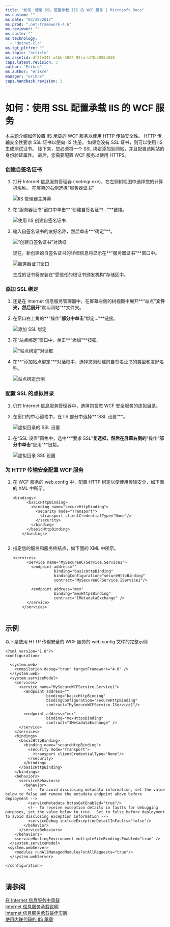 ```yaml
---
title: "如何：使用 SSL 配置承载 IIS 的 WCF 服务 | Microsoft Docs"
ms.custom: ""
ms.date: "03/30/2017"
ms.prod: ".net-framework-4.6"
ms.reviewer: ""
ms.suite: ""
ms.technology: 
  - "dotnet-clr"
ms.tgt_pltfrm: ""
ms.topic: "article"
ms.assetid: df2fe31f-a4bb-4024-92ca-b74ba055e038
caps.latest.revision: 3
author: "Erikre"
ms.author: "erikre"
manager: "erikre"
caps.handback.revision: 3
---
```

# 如何：使用 SSL 配置承载 IIS 的 WCF 服务
本主题介绍如何设置 IIS 承载的 WCF 服务以使用 HTTP 传输安全性。  HTTP 传输安全性要求 SSL 证书以便向 IIS 注册。  如果您没有 SSL 证书，则可以使用 IIS 生成测试证书。  接下来，您必须将一个 SSL 绑定添加到网站，并且配置该网站的身份验证属性。  最后，您需要配置 WCF 服务以使用 HTTPS。  
  
### 创建自签名证书  
  
1.  打开 Internet 信息服务管理器 \(inetmgr.exe\)，在左侧树视图中选择您的计算机名称。  在屏幕的右侧选择“服务器证书”  
  
     ![IIS 管理器主屏幕](../../../../docs/framework/wcf/feature-details/media/mg-inetmgrhome.jpg "mg\_INetMgrHome")  
  
2.  在“服务器证书”窗口中单击**“创建自签名证书...”**链接。  
  
     ![使用 IIS 创建自签名证书](../../../../docs/framework/wcf/feature-details/media/mg-createselfsignedcert.jpg "mg\_CreateSelfSignedCert")  
  
3.  输入自签名证书的友好名称，然后单击**“确定”**。  
  
     ![“创建自签名证书”对话框](../../../../docs/framework/wcf/feature-details/media/mg-mycert.jpg "mg\_MyCert")  
  
     现在，新创建的自签名证书的详细信息将显示在**“服务器证书”**窗口中。  
  
     ![服务器证书窗口](../../../../docs/framework/wcf/feature-details/media/mg-servercertificatewindow.jpg "mg\_ServerCertificateWindow")  
  
     生成的证书将安装在“受信任的根证书颁发机构”存储区中。  
  
### 添加 SSL 绑定  
  
1.  还是在 Internet 信息服务管理器中，在屏幕左侧的树视图中展开**“站点”**文件夹，然后展开**“默认网站”**文件夹。  
  
2.  在窗口右上角的**“操作”**部分中单击**“绑定...”**链接。  
  
     ![添加 SSL 绑定](../../../../docs/framework/wcf/feature-details/media/mg-addsslbinding.jpg "mg\_AddSSLBinding")  
  
3.  在“站点绑定”窗口中，单击**“添加”**按钮。  
  
     ![“站点绑定”对话框](../../../../docs/framework/wcf/feature-details/media/mg-sitebindingsdialog.jpg "mg\_SiteBindingsDialog")  
  
4.  在**“添加站点绑定”**对话框中，选择您刚创建的自签名证书的类型和友好名称。  
  
     ![站点绑定示例](../../../../docs/framework/wcf/feature-details/media/mg-mycertbinding.jpg "mg\_MyCertBinding")  
  
### 配置 SSL 的虚拟目录  
  
1.  仍在 Internet 信息服务管理器中，选择包含您 WCF 安全服务的虚拟目录。  
  
2.  在窗口的中心窗格中，在 IIS 部分中选择**“SSL 设置”**。  
  
     ![虚拟目录的 SSL 设置](../../../../docs/framework/wcf/feature-details/media/mg-sslsettingsforvdir.jpg "mg\_SSLSettingsForVDir")  
  
3.  在“SSL 设置”窗格中，选中**“要求 SSL”**复选框，然后在屏幕右侧的**“操作”**部分中单击**“应用”**链接。  
  
     ![虚拟目录 SSL 设置](../../../../docs/framework/wcf/feature-details/media/mg-vdirsslsettings.JPG "mg\_VDirSSLSettings")  
  
### 为 HTTP 传输安全配置 WCF 服务  
  
1.  在 WCF 服务的 web.config 中，配置 HTTP 绑定以便使用传输安全，如下面的 XML 中所示。  
  
    ```  
    <bindings>  
          <basicHttpBinding>  
            <binding name="secureHttpBinding">  
              <security mode="Transport">  
                <transport clientCredentialType="None"/>  
              </security>  
            </binding>  
          </basicHttpBinding>  
        </bindings>  
  
    ```  
  
2.  指定您的服务和服务终结点，如下面的 XML 中所示。  
  
    ```  
    <services>  
          <service name="MySecureWCFService.Service1">  
            <endpoint address=""  
                      binding="basicHttpBinding"  
                      bindingConfiguration="secureHttpBinding"  
                      contract="MySecureWCFService.IService1"/>  
  
            <endpoint address="mex"  
                      binding="mexHttpsBinding"  
                      contract="IMetadataExchange" />  
          </service>  
        </services>  
  
    ```  
  
## 示例  
 以下是使用 HTTP 传输安全的 WCF 服务的 web.config 文件的完整示例  
  
```  
<?xml version="1.0"?>  
<configuration>  
  
  <system.web>  
    <compilation debug="true" targetFramework="4.0" />  
  </system.web>  
  <system.serviceModel>  
    <services>  
      <service name="MySecureWCFService.Service1">  
        <endpoint address=""  
                  binding="basicHttpBinding"  
                  bindingConfiguration="secureHttpBinding"  
                  contract="MySecureWCFService.IService1"/>  
  
        <endpoint address="mex"  
                  binding="mexHttpsBinding"  
                  contract="IMetadataExchange" />  
      </service>  
    </services>  
    <bindings>  
      <basicHttpBinding>  
        <binding name="secureHttpBinding">  
          <security mode="Transport">  
            <transport clientCredentialType="None"/>  
          </security>  
        </binding>  
      </basicHttpBinding>  
    </bindings>  
    <behaviors>  
      <serviceBehaviors>  
        <behavior>  
          <!-- To avoid disclosing metadata information, set the value below to false and remove the metadata endpoint above before deployment -->  
          <serviceMetadata httpsGetEnabled="true"/>  
          <!-- To receive exception details in faults for debugging purposes, set the value below to true.  Set to false before deployment to avoid disclosing exception information -->  
          <serviceDebug includeExceptionDetailInFaults="false"/>  
        </behavior>  
      </serviceBehaviors>  
    </behaviors>  
    <serviceHostingEnvironment multipleSiteBindingsEnabled="true" />  
  </system.serviceModel>  
 <system.webServer>  
    <modules runAllManagedModulesForAllRequests="true"/>  
  </system.webServer>  
  
</configuration>  
  
```  
  
<!-- TODO: review snippet reference  [!CODE [Microsoft.Win32.RegistryKey#4](Microsoft.Win32.RegistryKey#4)]  -->  
  
## 请参阅  
 [在 Internet 信息服务中承载](../../../../docs/framework/wcf/feature-details/hosting-in-internet-information-services.md)   
 [Internet 信息服务承载说明](../../../../docs/framework/wcf/samples/internet-information-service-hosting-instructions.md)   
 [Internet 信息服务承载最佳实践](../../../../docs/framework/wcf/feature-details/internet-information-services-hosting-best-practices.md)   
 [使用内联代码的 IIS 承载](../../../../docs/framework/wcf/samples/iis-hosting-using-inline-code.md)
